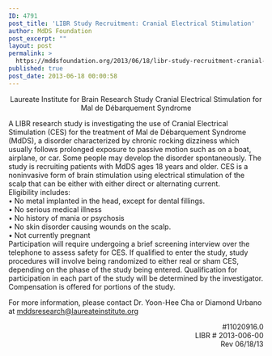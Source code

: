 ```yaml
---
ID: 4791
post_title: 'LIBR Study Recruitment: Cranial Electrical Stimulation'
author: MdDS Foundation
post_excerpt: ""
layout: post
permalink: >
  https://mddsfoundation.org/2013/06/18/libr-study-recruitment-cranial-electrical-stimulation/
published: true
post_date: 2013-06-18 00:00:58
---
```

<p style="text-align: center;">Laureate Institute for Brain Research Study
Cranial Electrical Stimulation for Mal de Débarquement Syndrome</p>
A LIBR research study is investigating the use of Cranial Electrical Stimulation (CES) for the treatment of Mal de Débarquement Syndrome (MdDS), a disorder characterized by chronic rocking dizziness which usually follows prolonged exposure to passive motion such as on a boat, airplane, or car. Some people may develop the disorder spontaneously. The study is recruiting patients with MdDS ages 18 years and older. CES is a noninvasive form of brain stimulation using electrical stimulation of the scalp that can be either with either direct or alternating current.
<div>Eligibility includes:</div>
<div>• No metal implanted in the head, except for dental fillings.</div>
<div>• No serious medical illness</div>
<div>• No history of mania or psychosis</div>
<div>• No skin disorder causing wounds on the scalp.</div>
<div>• Not currently pregnant</div>
Participation will require undergoing a brief screening interview over the telephone to assess safety for CES. If qualified to enter the study, study procedures will involve being randomized to either real or sham CES, depending on the phase of the study being entered. Qualification for participation in each part of the study will be determined by the investigator. Compensation is offered for portions of the study.

For more information, please contact Dr. Yoon-Hee Cha or Diamond Urbano at mddsresearch@laureateinstitute.org
<div style="text-align: right;">#11020916.0</div>
<div style="text-align: right;">LIBR # 2013-006-00</div>
<div style="text-align: right;">Rev 06/18/13</div>